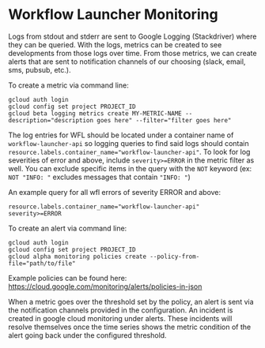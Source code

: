 # Workflow Launcher Monitoring
Logs from stdout and stderr are sent to Google Logging (Stackdriver) where they can be queried. With the logs, metrics can be created to see developments from those logs over time. From those metrics, we can create alerts that are sent to notification channels of our choosing (slack, email, sms, pubsub, etc.).

To create a metric via command line:
```
gcloud auth login
gcloud config set project PROJECT_ID
gcloud beta logging metrics create MY-METRIC-NAME --description="description goes here" --filter="filter goes here"
```

The log entries for WFL should be located under a container name of `workflow-launcher-api` so logging queries to find said logs should contain `resource.labels.container_name="workflow-launcher-api"`. To look for log severities of error and above, include `severity>=ERROR` in the metric filter as well. You can exclude specific items in the query with the `NOT` keyword (ex: `NOT "INFO: "` excludes messages that contain `"INFO: "`)

An example query for all wfl errors of severity ERROR and above:
```
resource.labels.container_name="workflow-launcher-api"
severity>=ERROR
```

To create an alert via command line:
```
gcloud auth login
gcloud config set project PROJECT_ID
gcloud alpha monitoring policies create --policy-from-file="path/to/file"
```

Example policies can be found here: https://cloud.google.com/monitoring/alerts/policies-in-json

When a metric goes over the threshold set by the policy, an alert is sent via the notification channels provided in the configuration. An incident is created in google cloud monitoring under alerts. These incidents will resolve themselves once the time series shows the metric condition of the alert going back under the configured threshold.
